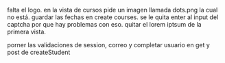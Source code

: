 falta el logo.
en la vista de cursos pide un imagen llamada dots.png la cual no está.
guardar las fechas en create courses.
se le quita enter al input del captcha por que hay problemas con eso.
quitar el lorem iptsum de la primera vista.

porner las validaciones de session, correo y completar usuario en get y post de createStudent